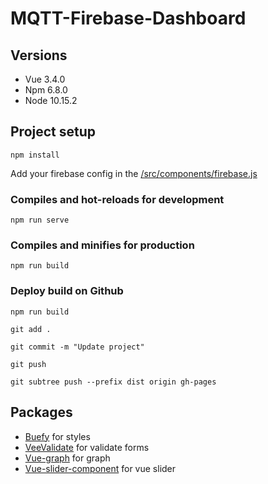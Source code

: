 # MQTT-Firebase-Dashboard

## Versions

* Vue 3.4.0
* Npm 6.8.0
* Node 10.15.2

## Project setup
```
npm install
```
Add your firebase config in the [/src/components/firebase.js](https://github.com/KevinJordil/MQTT-Firebase-Dashboard/blob/master/src/components/firebase.js)

### Compiles and hot-reloads for development
```
npm run serve
```

### Compiles and minifies for production
```
npm run build
```

### Deploy build on Github

`npm run build`

`git add .`

`git commit -m "Update project"`

`git push`

`git subtree push --prefix dist origin gh-pages`

## Packages

* [Buefy](https://buefy.org/documentation) for styles
* [VeeValidate](https://baianat.github.io/vee-validate) for validate forms
* [Vue-graph](https://github.com/juijs/vue-graph) for graph
* [Vue-slider-component](https://github.com/NightCatSama/vue-slider-component) for vue slider
